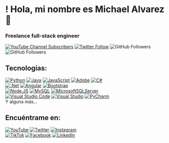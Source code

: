 # ! Hola, mi nombre es Michael Alvarez 👋
### Freelance full-stack engineer

[![YouTube Channel Subscribers](https://img.shields.io/youtube/channel/subscribers/UCxPD7bsocoAMq8Dj18kmGyQ?style=social)](https://youtube.com/@noirZong?sub_confirmation=1)
[![Twitter Follow](https://img.shields.io/twitter/follow/RauriYhorel?style=social)](https://twitter.com/RauriYhorel)
![GitHub Followers](https://img.shields.io/github/followers/NoirRauri?style=social)
![GitHub Followers](https://img.shields.io/github/stars/NoirRauri?style=social)

## Tecnologías:
[![Python](https://img.shields.io/badge/Python-3776AB?style=for-the-badge&logo=python&logoColor=white)]()
[![Java](https://img.shields.io/badge/Java-007396?style=for-the-badge&logo=java&logoColor=white&labelColor=101010)]()
[![JavaScript](https://img.shields.io/badge/JavaScript-F7DF1E?style=for-the-badge&logo=javascript&logoColor=white&labelColor=101010)]()
[![Adobe](https://img.shields.io/badge/adobe-%23FF0000.svg?style=for-the-badge&logo=adobe&logoColor=white)]()
[![C#](https://img.shields.io/badge/C%23-239120?style=for-the-badge&logo=c-sharp&logoColor=white)]()
</br>
[![.Net](https://img.shields.io/badge/.NET-5C2D91?style=for-the-badge&logo=.net&logoColor=white)]()
[![Angular](https://img.shields.io/badge/angular-%23DD0031.svg?style=for-the-badge&logo=angular&logoColor=white)]()
[![Bootstrap](https://img.shields.io/badge/bootstrap-%23563D7C.svg?style=for-the-badge&logo=bootstrap&logoColor=white)]()
</br>
[![Node.JS](https://img.shields.io/badge/Node.JS-339933?style=for-the-badge&logo=node.js&logoColor=white&labelColor=101010)]()
[![MySQL](https://img.shields.io/badge/mysql-%2300f.svg?style=for-the-badge&logo=mysql&logoColor=white)]()
[![MicrosoftSQLServer](https://img.shields.io/badge/Microsoft%20SQL%20Server-CC2927?style=for-the-badge&logo=microsoft%20sql%20server&logoColor=white)]()
</br>
[![Visual Studio Code](https://img.shields.io/badge/Visual%20Studio%20Code-0078d7.svg?style=for-the-badge&logo=visual-studio-code&logoColor=white)]()
[![Visual Studio](https://img.shields.io/badge/Visual%20Studio-5C2D91.svg?style=for-the-badge&logo=visual-studio&logoColor=white)]()
[![PyCharm](https://img.shields.io/badge/pycharm-143?style=for-the-badge&logo=pycharm&logoColor=black&color=black&labelColor=green)]()
</br>
Y alguna más...

## Encuéntrame en:

[![YouTube](https://img.shields.io/badge/YouTube-Mouredev_by_Brais_Moure-FF0000?style=for-the-badge&logo=youtube&logoColor=white&labelColor=101010)](https://youtube.com/@noirZong)
[![Twitter](https://img.shields.io/badge/Twitter-@RauriYhorel-1DA1F2?style=for-the-badge&logo=twitter&logoColor=white&labelColor=101010)](https://twitter.com/RauriYhorel)
[![Instagram](https://img.shields.io/badge/Instagram-@rauriyhorel-E4405F?style=for-the-badge&logo=instagram&logoColor=white&labelColor=101010)](https://instagram.com/rauriyhorel)
</br>
[![TikTok](https://img.shields.io/badge/TikTok-@rauriyhorel-69C9D0?style=for-the-badge&logo=tiktok&logoColor=white&labelColor=101010)](https://tiktok.com/@rauriyhorel)
[![Facebook](https://img.shields.io/badge/Facebook-@michaelsahdev-1877F2?style=for-the-badge&logo=facebook&logoColor=white&labelColor=101010)](https://facebook.com/michaelsahdev)
[![LinkedIn](https://img.shields.io/badge/LinkedIn-Michaelsah-0077B5?style=for-the-badge&logo=linkedin&logoColor=white&labelColor=101010)](https://www.linkedin.com/in/michaelsah)

<!--
**NoirRauri/NoirRauri** is a ✨ _special_ ✨ repository because its `README.md` (this file) appears on your GitHub profile.

Here are some ideas to get you started:

- 🔭 I’m currently working on ...
- 🌱 I’m currently learning ...
- 👯 I’m looking to collaborate on ...
- 🤔 I’m looking for help with ...
- 💬 Ask me about ...
- 📫 How to reach me: ...
- 😄 Pronouns: ...
- ⚡ Fun fact: ...
-->
